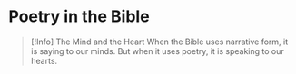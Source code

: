 # Poetry in the Bible
> [!Info] The Mind and the Heart
> When the Bible uses narrative form, it is saying to our minds. But when it uses poetry, it is speaking to our hearts.
